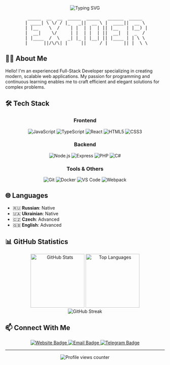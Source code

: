 <div align="center">
   <img src="https://readme-typing-svg.herokuapp.com?font=Fira+Code&weight=500&size=40&pause=1000&color=0366D6&center=true&vCenter=true&random=false&width=600&height=100&lines=Full-Stack+Developer;JavaScript+Expert;Always+Learning" alt="Typing SVG" />
</div>

<div align="center">
  <pre>  _____  __  __  _____  _____   ______  _____  
 | ____| \ \/ / |_   _||  __ \ |  ____||  __ \ 
 | |__    \  /    | |  | |  | || |__   | |__) |
 |  __|    \/     | |  | |  | ||  __|  |  _  / 
 | |____  /  \   _| |_ | |__| || |____ | | \ \ 
 |______||/\/\| |_____||_____/ |______||_|  \_\</pre>
</div>

## 👨‍💻 About Me

Hello! I'm an experienced Full-Stack Developer specializing in creating modern, scalable web applications. My passion for programming and continuous learning enables me to craft efficient and elegant solutions for complex problems.

## 🛠️ Tech Stack

<div align="center">

### Frontend
![JavaScript](https://img.shields.io/badge/JavaScript-F7DF1E?style=for-the-badge&logo=javascript&logoColor=black)
![TypeScript](https://img.shields.io/badge/TypeScript-3178C6?style=for-the-badge&logo=typescript&logoColor=white)
![React](https://img.shields.io/badge/React-61DAFB?style=for-the-badge&logo=react&logoColor=black)
![HTML5](https://img.shields.io/badge/HTML5-E34F26?style=for-the-badge&logo=html5&logoColor=white)
![CSS3](https://img.shields.io/badge/CSS3-1572B6?style=for-the-badge&logo=css3&logoColor=white)

### Backend
![Node.js](https://img.shields.io/badge/Node.js-339933?style=for-the-badge&logo=nodedotjs&logoColor=white)
![Express](https://img.shields.io/badge/Express-000000?style=for-the-badge&logo=express&logoColor=white)
![PHP](https://img.shields.io/badge/PHP-777BB4?style=for-the-badge&logo=php&logoColor=white)
![C#](https://img.shields.io/badge/C%23-239120?style=for-the-badge&logo=c-sharp&logoColor=white)

### Tools & Others
![Git](https://img.shields.io/badge/Git-F05032?style=for-the-badge&logo=git&logoColor=white)
![Docker](https://img.shields.io/badge/Docker-2496ED?style=for-the-badge&logo=docker&logoColor=white)
![VS Code](https://img.shields.io/badge/VS_Code-007ACC?style=for-the-badge&logo=visual-studio-code&logoColor=white)
![Webpack](https://img.shields.io/badge/Webpack-8DD6F9?style=for-the-badge&logo=webpack&logoColor=black)

</div>

## 🌐 Languages

- 🇷🇺 **Russian**: Native
- 🇺🇦 **Ukrainian**: Native
- 🇨🇿 **Czech**: Advanced
- 🇬🇧 **English**: Advanced

## 📊 GitHub Statistics

<div align="center">
  <img src="https://github-readme-stats.vercel.app/api?username=exider&show_icons=true&theme=react&hide_border=true" alt="GitHub Stats" height="170"/>
  <img src="https://github-readme-stats.vercel.app/api/top-langs/?username=exider&layout=compact&theme=react&hide_border=true" alt="Top Languages" height="170"/>
</div>
<div align="center">
  <img src="https://github-readme-streak-stats.herokuapp.com/?user=exider&theme=react&hide_border=true" alt="GitHub Streak" />
</div>

## 📫 Connect With Me

<div id="badges" align="center">
  <a href="https://exider.tech">
    <img src="https://img.shields.io/badge/Website-3b5998?style=for-the-badge&logo=google-chrome&logoColor=white" alt="Website Badge"/>
  </a>
  <a href="mailto:contact@exider.tech">
    <img src="https://img.shields.io/badge/Email-D14836?style=for-the-badge&logo=gmail&logoColor=white" alt="Email Badge"/>
  </a>
  <a href="https://t.me/ex1d3r">
    <img src="https://img.shields.io/badge/Telegram-2CA5E0?style=for-the-badge&logo=telegram&logoColor=white" alt="Telegram Badge"/>
  </a>
</div>

---

<div align="center">
  <img src="https://komarev.com/ghpvc/?username=exider&style=flat-square&color=blue" alt="Profile views counter"/>
</div>
